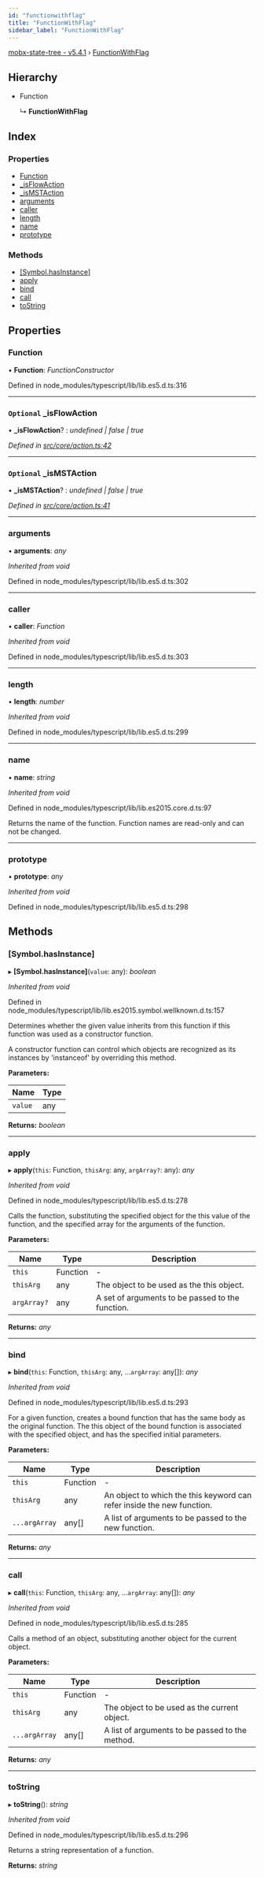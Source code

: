 ```yaml
---
id: "functionwithflag"
title: "FunctionWithFlag"
sidebar_label: "FunctionWithFlag"
---
```


[mobx-state-tree - v5.4.1](../index.md) › [FunctionWithFlag](functionwithflag.md)

## Hierarchy

* Function

  ↳ **FunctionWithFlag**

## Index

### Properties

* [Function](functionwithflag.md#function)
* [_isFlowAction](functionwithflag.md#optional-_isflowaction)
* [_isMSTAction](functionwithflag.md#optional-_ismstaction)
* [arguments](functionwithflag.md#arguments)
* [caller](functionwithflag.md#caller)
* [length](functionwithflag.md#length)
* [name](functionwithflag.md#name)
* [prototype](functionwithflag.md#prototype)

### Methods

* [[Symbol.hasInstance]](functionwithflag.md#[symbol.hasinstance])
* [apply](functionwithflag.md#apply)
* [bind](functionwithflag.md#bind)
* [call](functionwithflag.md#call)
* [toString](functionwithflag.md#tostring)

## Properties

###  Function

• **Function**: *FunctionConstructor*

Defined in node_modules/typescript/lib/lib.es5.d.ts:316

___

### `Optional` _isFlowAction

• **_isFlowAction**? : *undefined | false | true*

*Defined in [src/core/action.ts:42](https://github.com/mobxjs/mobx-state-tree/blob/3d89a4fa/src/core/action.ts#L42)*

___

### `Optional` _isMSTAction

• **_isMSTAction**? : *undefined | false | true*

*Defined in [src/core/action.ts:41](https://github.com/mobxjs/mobx-state-tree/blob/3d89a4fa/src/core/action.ts#L41)*

___

###  arguments

• **arguments**: *any*

*Inherited from void*

Defined in node_modules/typescript/lib/lib.es5.d.ts:302

___

###  caller

• **caller**: *Function*

*Inherited from void*

Defined in node_modules/typescript/lib/lib.es5.d.ts:303

___

###  length

• **length**: *number*

*Inherited from void*

Defined in node_modules/typescript/lib/lib.es5.d.ts:299

___

###  name

• **name**: *string*

*Inherited from void*

Defined in node_modules/typescript/lib/lib.es2015.core.d.ts:97

Returns the name of the function. Function names are read-only and can not be changed.

___

###  prototype

• **prototype**: *any*

*Inherited from void*

Defined in node_modules/typescript/lib/lib.es5.d.ts:298

## Methods

###  [Symbol.hasInstance]

▸ **[Symbol.hasInstance]**(`value`: any): *boolean*

*Inherited from void*

Defined in node_modules/typescript/lib/lib.es2015.symbol.wellknown.d.ts:157

Determines whether the given value inherits from this function if this function was used
as a constructor function.

A constructor function can control which objects are recognized as its instances by
'instanceof' by overriding this method.

**Parameters:**

Name | Type |
------ | ------ |
`value` | any |

**Returns:** *boolean*

___

###  apply

▸ **apply**(`this`: Function, `thisArg`: any, `argArray?`: any): *any*

*Inherited from void*

Defined in node_modules/typescript/lib/lib.es5.d.ts:278

Calls the function, substituting the specified object for the this value of the function, and the specified array for the arguments of the function.

**Parameters:**

Name | Type | Description |
------ | ------ | ------ |
`this` | Function | - |
`thisArg` | any | The object to be used as the this object. |
`argArray?` | any | A set of arguments to be passed to the function.  |

**Returns:** *any*

___

###  bind

▸ **bind**(`this`: Function, `thisArg`: any, ...`argArray`: any[]): *any*

*Inherited from void*

Defined in node_modules/typescript/lib/lib.es5.d.ts:293

For a given function, creates a bound function that has the same body as the original function.
The this object of the bound function is associated with the specified object, and has the specified initial parameters.

**Parameters:**

Name | Type | Description |
------ | ------ | ------ |
`this` | Function | - |
`thisArg` | any | An object to which the this keyword can refer inside the new function. |
`...argArray` | any[] | A list of arguments to be passed to the new function.  |

**Returns:** *any*

___

###  call

▸ **call**(`this`: Function, `thisArg`: any, ...`argArray`: any[]): *any*

*Inherited from void*

Defined in node_modules/typescript/lib/lib.es5.d.ts:285

Calls a method of an object, substituting another object for the current object.

**Parameters:**

Name | Type | Description |
------ | ------ | ------ |
`this` | Function | - |
`thisArg` | any | The object to be used as the current object. |
`...argArray` | any[] | A list of arguments to be passed to the method.  |

**Returns:** *any*

___

###  toString

▸ **toString**(): *string*

*Inherited from void*

Defined in node_modules/typescript/lib/lib.es5.d.ts:296

Returns a string representation of a function.

**Returns:** *string*
